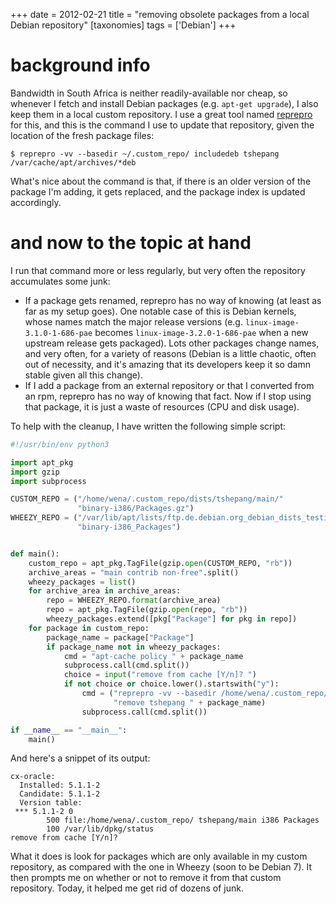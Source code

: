 +++
date = 2012-02-21
title = "removing obsolete packages from a local Debian repository"
[taxonomies]
tags = ['Debian']
+++

background info
===============

Bandwidth in South Africa is neither readily-available nor cheap, so
whenever I fetch and install Debian packages (e.g. `apt-get upgrade`), I
also keep them in a local custom repository. I use a great tool named
[reprepro] for this, and this is the command I use to update that
repository, given the location of the fresh package files:

    $ reprepro -vv --basedir ~/.custom_repo/ includedeb tshepang /var/cache/apt/archives/*deb

What's nice about the command is that, if there is an older version of
the package I'm adding, it gets replaced, and the package index is
updated accordingly.

and now to the topic at hand
============================

I run that command more or less regularly, but very often the repository
accumulates some junk:

-   If a package gets renamed, reprepro has no way of knowing (at least
    as far as my setup goes). One notable case of this is Debian
    kernels, whose names match the major release versions (e.g.
    `linux-image-3.1.0-1-686-pae` becomes `linux-image-3.2.0-1-686-pae`
    when a new upstream release gets packaged). Lots other packages
    change names, and very often, for a variety of reasons (Debian is a
    little chaotic, often out of necessity, and it's amazing that its
    developers keep it so damn stable given all this change).
-   If I add a package from an external repository or that I converted
    from an rpm, reprepro has no way of knowing that fact. Now if I stop
    using that package, it is just a waste of resources (CPU and disk
    usage).

To help with the cleanup, I have written the following simple script:

```python
#!/usr/bin/env python3

import apt_pkg
import gzip
import subprocess

CUSTOM_REPO = ("/home/wena/.custom_repo/dists/tshepang/main/"
               "binary-i386/Packages.gz")
WHEEZY_REPO = ("/var/lib/apt/lists/ftp.de.debian.org_debian_dists_testing_{}_"
               "binary-i386_Packages")


def main():
    custom_repo = apt_pkg.TagFile(gzip.open(CUSTOM_REPO, "rb"))
    archive_areas = "main contrib non-free".split()
    wheezy_packages = list()
    for archive_area in archive_areas:
        repo = WHEEZY_REPO.format(archive_area)
        repo = apt_pkg.TagFile(gzip.open(repo, "rb"))
        wheezy_packages.extend([pkg["Package"] for pkg in repo])
    for package in custom_repo:
        package_name = package["Package"]
        if package_name not in wheezy_packages:
            cmd = "apt-cache policy " + package_name
            subprocess.call(cmd.split())
            choice = input("remove from cache [Y/n]? ")
            if not choice or choice.lower().startswith("y"):
                cmd = ("reprepro -vv --basedir /home/wena/.custom_repo/ "
                       "remove tshepang " + package_name)
                subprocess.call(cmd.split())

if __name__ == "__main__":
    main()
```

And here's a snippet of its output:

    cx-oracle:
      Installed: 5.1.1-2
      Candidate: 5.1.1-2
      Version table:
     *** 5.1.1-2 0
            500 file:/home/wena/.custom_repo/ tshepang/main i386 Packages
            100 /var/lib/dpkg/status
    remove from cache [Y/n]?

What it does is look for packages which are only available in my custom
repository, as compared with the one in Wheezy (soon to be Debian 7). It
then prompts me on whether or not to remove it from that custom
repository. Today, it helped me get rid of dozens of junk.


[reprepro]: https://salsa.debian.org/brlink/reprepro
